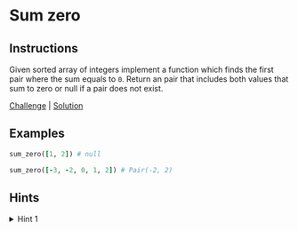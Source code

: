 # Sum zero

## Instructions

Given sorted array of integers implement a function which finds the first pair where the sum equals to `0`. Return an
pair that includes both values that sum to zero or null if a pair does not exist.

[Challenge](challenge_spec.rb) | [Solution](solution.rb)

## Examples

```ruby
sum_zero([1, 2]) # null

sum_zero([-3, -2, 0, 1, 2]) # Pair(-2, 2)
```

## Hints

<details>
<summary>Hint 1</summary>
Use double pointer
</details>
